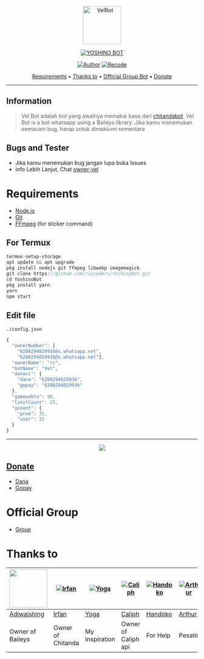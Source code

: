 <p align="center">
<img src="https://d.top4top.io/p_2736lxm6m0.jpg" alt="VelBot" width="100"/>


</p>
<p align="center">
<a href="#"><img title="YOSHINO BOT" src="https://img.shields.io/badge/Vel Bot-green?colorA=%23ff0000&colorB=%23017e40&style=for-the-badge"></a>
</p>
<p align="center">
<a href="https://github.com/rtwone"><img title="Author" src="https://img.shields.io/badge/Author-Irfan-red.svg?style=for-the-badge&logo=github"></a>
<a href="https://github.com/XloaderHell969"><img title="Recode" src="https://img.shields.io/badge/Recode-Xloader-red.svg?style=for-the-badge&logo=github"></a>
</p>

<p align="center">
  <a href="https://github.com/XloaderHell969/Bot-WhatsApp#requirements">Requirements</a> •
  <a href="https://github.com/XloaderHell969/Bot-WhatsAppt#thanks-to">Thanks to</a> •
  <a href="https://github.com/XloaderHell969/Bot-WhatsApp#Official-Group"> Official Group Bot</a> •
  <a href="https://github.com/XloaderHell969/Bot-WhatsApp#donate">Donate</a>
</p>
</div>

---

## Information
> Vel Bot adalah bot yang awalnya memakai base dari [chitandabot](https://github.com/rtwone/chitandabot). Vel Bot is a bot whatsapp using a Baileys library.
> Jika kamu menemukan semacam bug, harap untuk dimaklumi sementara

## Bugs and Tester
* Jika kamu menemukan bug jangan lupa buka Issues
* Info Lebih Lanjut, Chat [owner-vel](https://wa.me/6288294029936)

# Requirements
* [Node.js](https://nodejs.org/en/)
* [Git](https://git-scm.com/downloads)
* [FFmpeg](https://github.com/BtbN/FFmpeg-Builds/releases/download/autobuild-2020-12-08-13-03/ffmpeg-n4.3.1-26-gca55240b8c-win64-gpl-4.3.zip) (for sticker command)

## For Termux
```ts
termux-setup-storage
apt update && apt upgrade
pkg install nodejs git ffmpeg libwebp imagemagick
git clone https://github.com/riycoders/YoshinoBot.git
cd YoshinoBot
pkg install yarn
yarn
npm start
```

## Edit file
`./config.json`
```ts
{
  "ownerNumber": [
    "6288294029936@s.whatsapp.net",
    "6288294029936@s.whatsapp.net"],
  "ownerName": "rc",
  "botName": "Vel",
  "donasi": {
	"dana": "6288294029936",
	"gopay": "6288294029936"
  },
  "gamewaktu": 90,
  "limitCount": 25,
  "gcount": {
	"prem": 35,
	"user": 15
  }
}

```
----------

<p align="center">
  <a href="https://youtu.be/PA9QA5Sw6tk"><img src="https://i.ibb.co/GJyCkYn/Anonymous-logo-402778.jpg" />
</p>

## Donate
- [Dana](https://wa.me/6288294029936?text=Bang+mau+donasi)
- [Gopay](https://wa.me/6288294029936?text=Bang+mau+donasi)

# Official Group
- [Group](https://t.me/@VenLinXD)

# Thanks to
<a href="https://github.com/adiwajshing"><img src="https://github.com/adiwajshing.png?size=100" width="100" height="100"></a> | [![Irfan](https://github.com/rtwone.png?size=100)](https://github.com/rtwone) | [![Yoga](https://github.com/YogGanz.png?size=100)](https://github.com/YogGanz) | [![Caliph](http://github.com/caliphdev.png?size=100)](http://github.com/caliphdev) | [![Handoko](http://github.com/handoko19.png?size=100)](http://github.com/handoko19) | [![Arthur](http://github.com/arthur-md.png?size=100)](http://github.com/arthur-md) | [![Riy](http://github.com/riycoders.png?size=100)](http://github.com/riycoders)
----|----|----|----|----|----|----
[Adiwajshing](https://github.com/adiwajshing) | [Irfan](https://github.com/rtwone) | [Yoga](https://github.com/YogGanz) | [Caliph](https://github.com/caliphdev) | [Handoko](https://github.com/handoko19) | [Arthur](https://github.com/arthur-md) | [Riy](https://github.com/riycoders)
Owner of Baileys | Owner of Chitanda | My Inspiration | Owner of Caliph api | For Help | Pesatir | Owner of Yoshino
